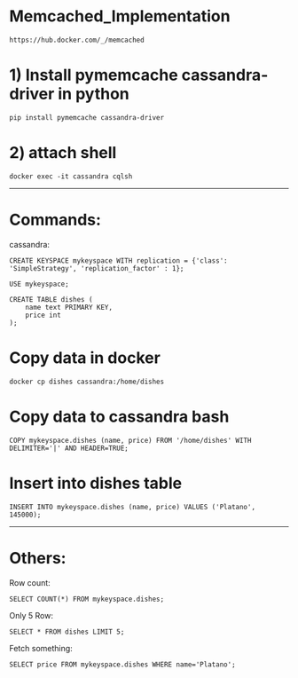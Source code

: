 # Memcached_Implementation

    https://hub.docker.com/_/memcached

# 1) Install pymemcache cassandra-driver in python

    pip install pymemcache cassandra-driver

# 2) attach shell

    docker exec -it cassandra cqlsh


---

# Commands:

cassandra:

    CREATE KEYSPACE mykeyspace WITH replication = {'class': 'SimpleStrategy', 'replication_factor' : 1};

    USE mykeyspace;

    CREATE TABLE dishes (
        name text PRIMARY KEY,
        price int
    );

# Copy data in docker

    docker cp dishes cassandra:/home/dishes

# Copy data to cassandra bash

    COPY mykeyspace.dishes (name, price) FROM '/home/dishes' WITH DELIMITER='|' AND HEADER=TRUE;

# Insert into dishes table

    INSERT INTO mykeyspace.dishes (name, price) VALUES ('Platano', 145000);


---
# Others:

Row count:

    SELECT COUNT(*) FROM mykeyspace.dishes;

Only 5 Row:

    SELECT * FROM dishes LIMIT 5;

Fetch something:

    SELECT price FROM mykeyspace.dishes WHERE name='Platano';